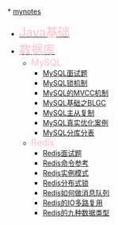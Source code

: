 \* [mynotes](mynotes) 

* [<font size = '5' color = 'pink'>Java基础</font>](/mynotes/数据库.md)
* [<font size = '5' color = 'pink'>数据库</font>](/mynotes/数据库.md)
  * <font size = '4' color = 'pink'>MySQL</font>
    * [MySQL面试题](/mynotes/数据库/MySQL/AAA-MySQL面试题)
    * [MySQL锁机制](/mynotes/数据库/MySQL/00-MySQL锁机制)
    * [MySQL的MVCC机制](/mynotes/数据库/MySQL/01-MySQL的MVCC机制)
    * [MySQL基础之BLGC](/mynotes/数据库/MySQL/02-MySQL基础之BLGC)
    * [MySQL主从复制](/mynotes/数据库/MySQL/02-MySQL主从复制)
    * [MySQL真实优化案例](/mynotes/数据库/MySQL/03-MySQL真实优化案例)
    * [MySQL分库分表](/mynotes/数据库/MySQL/04-MySQL分库分表)
  * <font size = '4' color = 'pink'>Redis</font>
    * [Redis面试题](/mynotes/数据库/Redis/AAA-Redis面试题)
    * [Redis命令参考](/mynotes/数据库/Redis/AAB-Redis命令参考)
    * [Redis实例模式](/mynotes/数据库/Redis/01-Redis实例模式)
    * [Redis分布式锁](/mynotes/数据库/Redis/02-Redis分布式锁)
    * [Redis如何做消息队列](/mynotes/数据库/Redis/03-Redis如何做消息队列)
    * [Redis的IO多路复用](/mynotes/数据库/Redis/04-Redis的IO多路复用)
    * [Redis的九种数据类型](/mynotes/数据库/Redis/05-Redis的九种数据类型)

